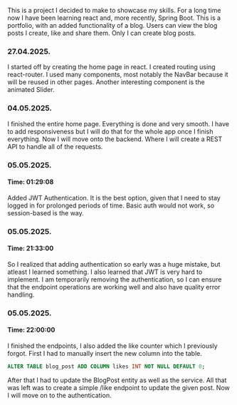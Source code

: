 This is a project I decided to make to showcase my skills.
For a long time now I have been learning react and, more recently, Spring Boot.
This is a portfolio, with an added functionality of a blog.
Users can view the blog posts I create, like and share them.
Only I can create blog posts. 


### 27.04.2025.
I started off by creating the home page in react.
I created routing using react-router. I used many components, most notably the NavBar because it will be reused in other pages.
Another interesting component is the animated Slider.

### 04.05.2025.
I finished the entire home page. Everything is done and very smooth. I have to add responsiveness but I will do that for the whole app once I finish everything.
Now I will move onto the backend. Where I will create a REST API to handle all of the requests.

### 05.05.2025.
#### Time:  01:29:08
Added JWT Authentication. It is the best option, given that I need to stay logged in for prolonged periods of time. Basic auth would not work, so session-based is the way.

### 05.05.2025.
#### Time:  21:33:00
So I realized that adding authentication so early was a huge mistake, but atleast I learned something. I also learned that JWT is very hard to implement.
I am temporarily removing the authentication, so I can ensure that the endpoint operations are working well and also have quality error handling.

### 05.05.2025.
#### Time: 22:00:00
I finished the endpoints, I also added the like counter which I previously forgot. First I had to manually insert the new column into the table.
```sql
ALTER TABLE blog_post ADD COLUMN likes INT NOT NULL DEFAULT 0;
```
After that I had to update the BlogPost entity as well as the service.
All that was left was to create a simple /like endpoint to update the given post.
Now I will move on to the authentication.


